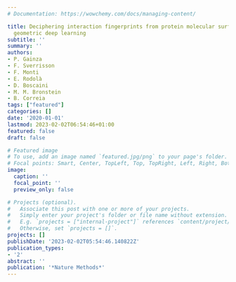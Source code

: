 ```yaml
---
# Documentation: https://wowchemy.com/docs/managing-content/

title: Deciphering interaction fingerprints from protein molecular surfaces using
  geometric deep learning
subtitle: ''
summary: ''
authors:
- P. Gainza
- F. Sverrisson
- F. Monti
- E. Rodolà
- D. Boscaini
- M. M. Bronstein
- B. Correia
tags: ["featured"]
categories: []
date: '2020-01-01'
lastmod: 2023-02-02T06:54:46+01:00
featured: false
draft: false

# Featured image
# To use, add an image named `featured.jpg/png` to your page's folder.
# Focal points: Smart, Center, TopLeft, Top, TopRight, Left, Right, BottomLeft, Bottom, BottomRight.
image:
  caption: ''
  focal_point: ''
  preview_only: false

# Projects (optional).
#   Associate this post with one or more of your projects.
#   Simply enter your project's folder or file name without extension.
#   E.g. `projects = ["internal-project"]` references `content/project/deep-learning/index.md`.
#   Otherwise, set `projects = []`.
projects: []
publishDate: '2023-02-02T05:54:46.140822Z'
publication_types:
- '2'
abstract: ''
publication: '*Nature Methods*'
---
```

